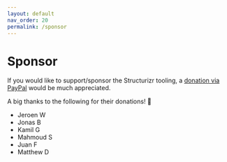 ```yaml
---
layout: default
nav_order: 20
permalink: /sponsor
---
```


# Sponsor

If you would like to support/sponsor the Structurizr tooling,
a [donation via PayPal](https://www.paypal.com/donate/?hosted_button_id=YHC2AM8ZYK2G2) would be much appreciated.

A big thanks to the following for their donations! 🙏

- Jeroen W
- Jonas B
- Kamil G
- Mahmoud S
- Juan F
- Matthew D
